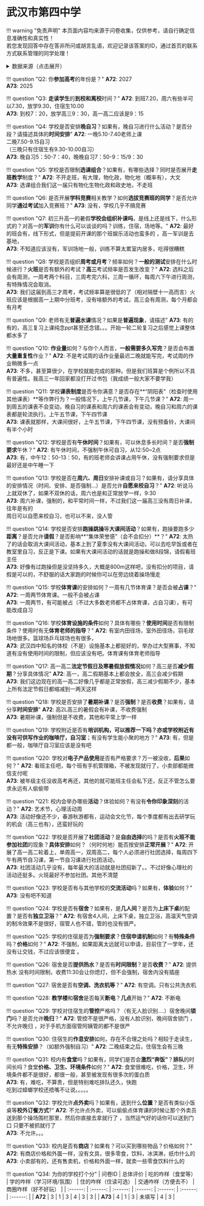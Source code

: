 # 武汉市第四中学

!!! warning "免责声明"
    本页面内容均来源于问卷收集，仅供参考，请自行确定信息准确性和真实性！  
    若您发现回答中存在答非所问或胡言乱语，欢迎记录该答案的ID，通过首页的联系方式联系管理的同学处理！

<details><summary>数据来源（点击展开）</summary>
<ul>
<li><strong>72</strong>: 匿名 (2025-07)</li>
<li><strong>73</strong>: 匿名 (2025-07)</li>
</ul>
</details>

!!! question "Q2: 你**参加高考**的年份是？"
    **A72**: 2027  
    **A73**: 2025  

!!! question "Q3: **走读学生**的**到校和离校**时间？"
    **A72**: 到班7.20，周六有些半可以7.30，放学9.30，住宿生10.00  
    **A73**: 到校7：20，放学高三9：30，高一高二应该是9：15  

!!! question "Q4: 学校是否安排**晚自习**？如果有，晚自习进行什么活动？是否分段？请描述具体的**时间安排**"
    **A72**: 一晚5.10-7.40老师上课  
    二晚7.50-9.15自习  
    （三晚只有住宿生有9.30-10.00自习）  
    **A73**: 晚自习5：50-7：40，晚晚自习7：50-9：15/9：30  

!!! question "Q5: 学校是否限制**选课组合**？如果有，有哪些选择？同时是否展开**走班教学**制度？"
    **A72**: 不开走班，有大理，物化政，物化地（概率有），大文  
    **A73**: 选课组合我们这一届只有物化生物化政和政史地，不走班  

!!! question "Q6: 是否开展**学科竞赛**相关教学？如何**选拔竞赛班的同学**？是否允许同学**通过考试**加入竞赛班？"
    **A73**: 没有，学校几乎不搞竞赛  

!!! question "Q7: 初三升高一的暑假**学校会组织补课吗**，是线上还是线下，什么形式的？对高一的**军训**你有什么可以谈谈的吗？训练，住宿，场地等。"
    **A72**: 最好的班会有，线下形式，但是提前开课的那个班娱乐活动也蛮多的 ，高一军训是去基地，  
    **A73**: 不知道应该没有，军训场地一般，训练不算太累室内居多，吃得很糟糕  

!!! question "Q8: 学校是否组织**周考或月考**？频率如何？**一般的测试**安排在什么时候进行？**火班**是否有额外的考试？**高三**考试频率是否发生改变？"
    **A72**: 选科之后会有周测，一周考两个科目，三周考完六科，三周一循环，每周六下午进行周测，有特殊情况会取消。  
    **A73**: 我们这届到高三才周考，考试频率算是很低的了（相对隔壁十一高而言）火班应该是根据高一上期中分班考，没有啥额外的考试，高三会有周测，每个月都会有月考  

!!! question "Q9: 老师有无**普遍水课**情况？如果是**普遍现象**，请描述"
    **A73**: 有的有的，高三复习上课纯念ppt甚至还念错。。。开始一轮二轮复习之后感觉上课整体都水多了  

!!! question "Q10: **作业量**如何？与你个人而言，**一般需要多久写完**？是否会布置**大量重复性**作业？"
    **A72**: 不是考试周的话作业量最迟二晚就能写完，考试周的作业稍微多一点  
    **A73**: 不多，甚至算很少，在学校就能完成的那种。但是我们班算是个例所以不具有普遍性。我高三一年回家都没打开过书包（我成绩一般大家不要学我）  

!!! question "Q11: 学校**课表制度**是否令你满意？是否存在**“阴阳表”（检查时使用其他课表）**等作弊行为？一般情况下，上午几节课，下午几节课？"
    **A72**: 周一到周五的课表不会变动，晚自习的课表和周六的课表会有变动，晚自习和周六的课表都是轮流执行。上午五节课，下午四节课  
    **A73**: 课表就那样，大课间很好，上午五节课，下午四节课，没有预备铃，大课间有半个小时  

!!! question "Q12: 学校是否有**午休时间**？如果有，可以休息多长时间？是否**强制要求**午休？"
    **A72**: 有午休时间，不强制午休可自习，从12:50~2点  
    **A73**: 有，中午12：50-13：50，有的班老师会讲课占用午休，没有强制要求但是最好还是中午睡一下  

!!! question "Q13: 学校是否在**周六、周日**安排补课或自习？如果有，请分享具体的安排情况（时间、安排、是否强制...）是否允许**自愿来校自习**？"
    **A72**: 听说马上就双休了，如果不双休的话，周六也是和正常放学一样，9:30  
    **A73**: 周六补课，强制的，和平常时间一样，不过我们这一届高三没有周日补课，往年是有的  
    周日可以自愿来校自习，也可以不来，没人管  

!!! question "Q14: 学校是否安排**跑操跳操**等**大课间活动**？如果有，跑操要跑多少**距离**？是否允许**请假**？是否影响**“集体荣誉感”（会不会扣分）**？"
    **A72**: 太热了的话会取消大课间活动，基本上到了夏季没有大课间活动，可以去吃早饭或者在教室里自习，反正是下课。如果有大课间活动的话就是跑操和做8段锦，请假看班主任  
    **A73**: 好像有过跑操但是没坚持多久，大概是800m这样吧，没有扣分的项目，请假是可以的，不舒服的话大家跑的时候你可以在旁边绕着操场慢走  

!!! question "Q15: 学校**体育课**的安排如何？一周有几节体育课？是否会被**占课**？"
    **A72**: 一周两节体育课。一般不会被占课  
    **A73**: 一周两节，有可能被占（不过大多数老师都不占体育课，占自习课），有可能改成自习  

!!! question "Q16: 学校**体育设施的条件**如何？具体有哪些？**使用时间**是否有限制条件？使用时有无**体育老师的指导**？"
    **A72**: 有室内田径场，室外田径场，羽毛球场地很多。篮球场乒乓球场也有很多，  
    **A73**: 武汉四中知名的体校（不是）设施基本上都挺好的，举办过大型赛事，不知道有没有使用时间的限制，但应该没有吧。体育课有体育老师指导  

!!! question "Q17: 高一高二**法定节假日及寒暑假放假情况**如何？高三是否**减少假期**？分享具体情况"
    **A72**: 高一，高二假期基本上都会放全，高三会减少假期  
    **A73**: 我们这边现在的高一高二好像几乎都是正常放假，高三减少假期不少，基本上所有法定节假日都缩减到一两天这样  

!!! question "Q18: 学校是否安排了**暑期补课**？是否**强制**？是否**收费**？如果有，请分享**时间安排**"
    **A72**: 高2L高三的暑假会有补课，不收费强制  
    **A73**: 暑期补课，强制但是不收费，其他和平常上学一样  

!!! question "Q19: 学校附近是否有**培训机构，**可以推荐一下吗？亦或学校附近有没有可供写作业的**咖啡厅，自习室**；有没有学生能小聚的地方？"
    **A73**: 有，但是都一般，咖啡厅自习室应该是没有吧  

!!! question "Q20: 学校对**电子产品使用**是否有严格要求？万一被没收，**后果**如何？"
    **A72**: 看班主任吧，每个班有手机管理箱，不被发现就行了，小卖部都能微信支付呢  
    **A73**: 被年级主任没收高考再还，其他的就可能班主任会私下还，反正不管怎么要求永远有人偷偷带  

!!! question "Q21: 校内会举办哪些**活动**？体验如何？有没有**令你印象深刻**的活动？"
    **A72**: 艺术节，心理活动周  
    **A73**: 活动好像还不少，春游秋游都有，运动会文化节，每个季度都有出去研学玩的机会（高三也有），还蛮好玩的  

!!! question "Q22: 学校是否开展了**社团活动**？是**自由选择**的吗？是否有**火班不能参加社团**的现象？**具体安排**如何？（何时何地）能否按安排**正常开展**？"
    **A72**: 开展了高一高二轮着上，单周高一，双周高二，每个人必须进行社团选择，每周四下午有两节自习课，第一节自习课进行社团活动，  
    **A73**: 社团活动几乎没有，每年最大的活动就是社团招新了。。不过好像心理社的活动还挺多。火班最好不参加社团。其他不清楚  

!!! question "Q23: 学校是否有与其他学校的**交流活动**吗？如果有，**体验**如何？"
    **A73**: 没有吧不知道  

!!! question "Q24: 学校是否有**宿舍**？如果有，是**几人间**？是否为**上床下桌**的配置？是否有**独立卫浴**？"
    **A72**: 有宿舍4人间，上床下桌，独立卫浴，高温天气空调的制冷效果不是很好，宿管人也不错，管的也没有很严。  

!!! question "Q25: 学校的住宿是否为**强制要求**？**住宿申请机制**如何？有**特殊条件**吗？**价格**如何？"
    **A72**: 不强制，如果距离太远就可以申请，目前住了一学年，还没有让交钱，不过应该很便宜 。  

!!! question "Q26: 宿舍是否**提供热水**？是否有**时间限制**？是否**收费**？"
    **A72**: 提供热水 没有时间限制，收费11:30会让你熄灯，但不会强制，宿舍内没有插座  

!!! question "Q27: 宿舍是否有**空调、洗衣机等**？"
    **A72**: 有空调。只有公共洗衣机  

!!! question "Q28: **教学楼**和**宿舍**是否每天**断电**？**几点**开始？"
    **A72**: 不断电  

!!! question "Q29: 学校对住宿生的**管控**严格吗？（有无人脸识别....）宿舍晚间**锁门**吗？是否允许**晚归**？"
    **A72**: 管控不是很严格，没有人脸识别，晚间宿舍锁门 ，不允许晚归 ，对于手机方面宿管阿姨管的都不是很严  

!!! question "Q30: 住宿生的**作息安排**如何，存在不合理之处吗？相较于走读生，有无**特殊安排**？（如额外强制自习）"
    **A72**: 二晚结束之后，住宿生会有三晚  

!!! question "Q31: 校内有**食堂**吗？如果有，同学们是否会**激烈“奔饭”**？**排队**的时间长吗？食堂**价格、卫生、环境条件**如何？"
    **A72**: 食堂很难吃，价格，卫生，环境条件都不是很好，都很一般，甚至被发现有很多次的蛋白质  
    **A73**: 有，难吃，不算贵，但是特别难吃排队还久，快跑  
    吃到过蟑螂学校还捂嘴不让说。。。。。  

!!! question "Q32: 学校允许**点外卖**吗？如果有，送到什么**位置**？是否有类似小饭桌等**校外订餐方式**?"
    **A72**: 不允许点外卖，可以偷偷点体育课的时候让那个外卖员送到那个操场围栏那里，然后你直接去拿就行了 ，当然运气好的话你可以送到门口 只要不被抓就行了  
    **A73**: 不允许。。。  

!!! question "Q33: 校内是否有**商店**？如果有？可以买到哪些物品？价格如何？"
    **A72**: 有商店价格和外面一样，没有文具，很多零食，饮料，冰淇淋，纸巾什么的  
    **A73**: 小卖部有的，还有售卖机，价格和外面一样，就卖一些零食饮料什么的  

!!! question "Q34: 为你的学校打个分"
    | 问卷ID | 总体评价 | 吃的咋样（食堂等） | 学的咋样（学习环境/氛围） | 住的咋样（住读可选） | 交通咋样（方便去不） | 商圈咋样（好不好玩） |
    | :------: | :------: | :------: | :------: | :------: | :------: | :------: |
    | **A72** | 3 | 1 | 3 | 4 | 3 | 3 |
    | **A73** | 4 | 1 | 3 | 未填写 | 4 | 3 |

